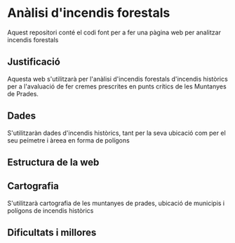 # Anàlisi d'incendis forestals
Aquest repositori conté el codi font per a fer una pàgina web per analitzar incendis forestals

## **Justificació**
Aquesta web s'utilitzarà per l'anàlisi d'incendis forestals d'incendis històrics per a l'avaluació de fer cremes prescrites en punts crítics de les Muntanyes de Prades.

## **Dades**
S'utilitzaràn dades d'incendis històrics, tant per la seva ubicació com per el seu peímetre i àreea en forma de polígons

## **Estructura de la web**


## **Cartografia**
S'utilitzarà cartografia de les muntanyes de prades, ubicació de municipis i polígons de incendis històrics

## **Dificultats i millores**


